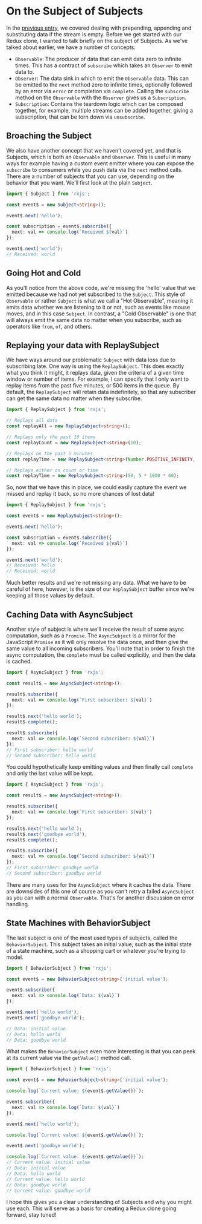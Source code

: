 # On the Subject of Subjects

In the [previous entry](../10/readme.md), we covered dealing with prepending, appending and substituting data if the stream is empty.   Before we get started with our Redux clone, I wanted to talk briefly on the subject of Subjects.  As we've talked about earlier, we have a number of concepts:

- `Observable`: The producer of data that can emit data zero to infinite times.  This has a contract of `subscribe` which takes an `Observer` to emit data to.
- `Observer`: The data sink in which to emit the `Observable` data.  This can be emitted to the `next` method zero to infinite times, optionally followed by an error via `error` or completion via `complete`.  Calling the `subscribe` method on the `Observable` with the `Observer` gives us a `Subscription`.  
- `Subscription`: Contains the teardown logic which can be composed together, for example, multiple streams can be added together, giving a subscription, that can be torn down via `unsubscribe`.

## Broaching the Subject

We also have another concept that we haven't covered yet, and that is Subjects, which is both an `Observable` and `Observer`.  This is useful in many ways for example having a custom event emitter where you can expose the `subscribe` to consumers while you push data via the `next` method calls.  There are a number of subjects that you can use, depending on the behavior that you want.  We'll first look at the plain `Subject`.

```typescript
import { Subject } from 'rxjs';

const event$ = new Subject<string>();

event$.next('hello');

const subscription = event$.subscribe({
  next: val => console.log(`Received ${val}`)
});

event$.next('world');
// Received: world
```

## Going Hot and Cold

As you'll notice from the above code, we're missing the 'hello' value that we emitted because we had not yet subscribed to the `Subject`.  This style of `Observable` or rather `Subject` is what we call a "Hot Observable", meaning it emits data whether we are listening to it or not, such as events like mouse moves, and in this case `Subject`.  In contrast, a "Cold Observable" is one that will always emit the same data no matter when you subscribe, such as operators like `from`, `of`, and others.  

## Replaying your data with ReplaySubject

We have ways around our problematic `Subject` with data loss due to subscribing late.  One way is using the `ReplaySubject`.  This does exactly what you think it might, it replays data, given the criteria of a given time window or number of items.  For example, I can specify that I only want to replay items from the past five minutes, or 500 items in the queue.  By default, the `ReplaySubject` will retain data indefinitely, so that any subscriber can get the same data no matter when they subscribe.

```typescript
import { ReplaySubject } from 'rxjs';

// Replays all data
const replayAll = new ReplaySubject<string>();

// Replays only the past 10 items
const replayCount = new ReplaySubject<string>(10);

// Replays on the past 5 minutes
const replayTime = new ReplaySubject<string>(Number.POSITIVE_INFINITY, 5 * 1000 * 60);

// Replays either on count or time
const replayTime = new ReplaySubject<string>(50, 5 * 1000 * 60);
```

So, now that we have this in place, we could easily capture the event we missed and replay it back, so no more chances of lost data!

```typescript
import { ReplaySubject } from 'rxjs';

const event$ = new ReplaySubject<string>();

event$.next('hello');

const subscription = event$.subscribe({
  next: val => console.log(`Received ${val}`)
});

event$.next('world');
// Received: hello
// Received: world
```

Much better results and we're not missing any data.  What we have to be careful of here, however, is the size of our `ReplaySubject` buffer since we're keeping all those values by default.

## Caching Data with AsyncSubject

Another style of subject is where we'll receive the result of some async computation, such as a `Promise`.  The `AsyncSubject` is a mirror for the JavaScript `Promise` as it will only resolve the data once, and then give the same value to all incoming subscribers.  You'll note that in order to finish the async computation, the `complete` must be called explicitly, and then the data is cached.

```typescript
import { AsyncSubject } from 'rxjs';

const result$ = new AsyncSubject<string>();

result$.subscribe({
  next: val => console.log(`First subscriber: ${val}`)
});

result$.next('hello world');
result$.complete();

result$.subscribe({
  next: val => console.log(`Second subscriber: ${val}`)
});
// First subscriber: hello world
// Second subscriber: hello world
```

You could hypothetically keep emitting values and then finally call `complete` and only the last value will be kept.

```typescript
import { AsyncSubject } from 'rxjs';

const result$ = new AsyncSubject<string>();

result$.subscribe({
  next: val => console.log(`First subscriber: ${val}`)
});

result$.next('hello world');
result$.next('goodbye world');
result$.complete();

result$.subscribe({
  next: val => console.log(`Second subscriber: ${val}`)
});
// First subscriber: goodbye world
// Second subscriber: goodbye world
```

There are many uses for the `AsyncSubject` where it caches the data.  There are downsides of this one of course as you can't retry a failed `AsyncSubject` as you can with a normal `Observable`.  That's for another discussion on error handling.

## State Machines with BehaviorSubject

The last subject is one of the most used types of subjects, called the `BehaviorSubject`.  This subject takes an initial value, such as the initial state of a state machine, such as a shopping cart or whatever you're trying to model.  

```typescript
import { BehaviorSubject } from 'rxjs';

const event$ = new BehaviorSubject<string>('initial value');

event$.subscribe({
  next: val => console.log(`Data: ${val}`)
});

event$.next('hello world');
event$.next('goodbye world');

// Data: initial value
// Data: hello world
// Data: goodbye world
```

What makes the `BehaviorSubject` even more interesting is that you can peek at its current value via the `getValue()` method call.

```typescript
import { BehaviorSubject } from 'rxjs';

const event$ = new BehaviorSubject<string>('initial value');

console.log(`Current value: ${event$.getValue()}`);

event$.subscribe({
  next: val => console.log(`Data: ${val}`)
});

event$.next('hello world');

console.log(`Current value: ${event$.getValue()}`);

event$.next('goodbye world');

console.log(`Current value: ${event$.getValue()}`);
// Current value: initial value
// Data: initial value
// Data: hello world
// Current value: hello world
// Data: goodbye world
// Current value: goodbye world
```

I hope this gives you a clear understanding of Subjects and why you might use each.  This will serve as a basis for creating a Redux clone going forward, stay tuned!